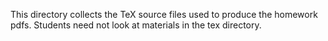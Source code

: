 This directory collects the TeX source files used to produce the homework pdfs.  Students need not look at materials in the tex directory.
